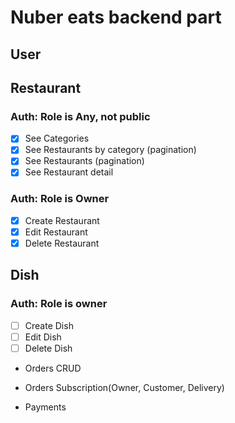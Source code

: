 # Nuber eats backend part

## User

## Restaurant

### Auth: Role is Any, not public

- [x] See Categories
- [x] See Restaurants by category (pagination)
- [x] See Restaurants (pagination)
- [x] See Restaurant detail

### Auth: Role is Owner

- [x] Create Restaurant
- [x] Edit Restaurant
- [x] Delete Restaurant

## Dish

### Auth: Role is owner

- [ ] Create Dish
- [ ] Edit Dish
- [ ] Delete Dish

- Orders CRUD
- Orders Subscription(Owner, Customer, Delivery)

- Payments
